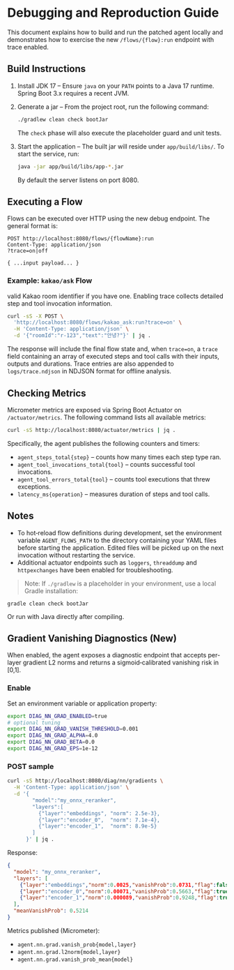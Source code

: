 # Debugging and Reproduction Guide

This document explains how to build and run the patched agent locally and
demonstrates how to exercise the new `/flows/{flow}:run` endpoint with trace
enabled.

## Build Instructions

1. Install JDK 17 – Ensure `java` on your `PATH` points to a Java 17
   runtime.  Spring Boot 3.x requires a recent JVM.

2. Generate a jar – From the project root, run the following command:

   ```sh
   ./gradlew clean check bootJar
   ```

   The `check` phase will also execute the placeholder guard and unit tests.

3. Start the application – The built jar will reside under
   `app/build/libs/`.  To start the service, run:

   ```sh
   java -jar app/build/libs/app-*.jar
   ```

   By default the server listens on port 8080.

## Executing a Flow

Flows can be executed over HTTP using the new debug endpoint.  The general
format is:

```
POST http://localhost:8080/flows/{flowName}:run
Content-Type: application/json
?trace=on|off

{ ...input payload... }
```

### Example: `kakao/ask` Flow

valid Kakao room identifier if you have one.  Enabling trace collects
detailed step and tool invocation information.

```sh
curl -sS -X POST \
  'http://localhost:8080/flows/kakao_ask:run?trace=on' \
  -H 'Content-Type: application/json' \
  -d '{"roomId":"r-123","text":"안녕?"}' | jq .
```

The response will include the final flow state and, when `trace=on`, a
`trace` field containing an array of executed steps and tool calls with
their inputs, outputs and durations.  Trace entries are also appended to
`logs/trace.ndjson` in NDJSON format for offline analysis.

## Checking Metrics

Micrometer metrics are exposed via Spring Boot Actuator on `/actuator/metrics`.
The following command lists all available metrics:

```sh
curl -sS http://localhost:8080/actuator/metrics | jq .
```

Specifically, the agent publishes the following counters and timers:

- `agent_steps_total{step}` – counts how many times each step type ran.
- `agent_tool_invocations_total{tool}` – counts successful tool invocations.
- `agent_tool_errors_total{tool}` – counts tool executions that threw exceptions.
- `latency_ms{operation}` – measures duration of steps and tool calls.

## Notes

- To hot‑reload flow definitions during development, set the environment
  variable `AGENT_FLOWS_PATH` to the directory containing your YAML files
  before starting the application.  Edited files will be picked up on the
  next invocation without restarting the service.
- Additional actuator endpoints such as `loggers`, `threaddump` and
  `httpexchanges` have been enabled for troubleshooting.

> Note: If `./gradlew` is a placeholder in your environment, use a local Gradle installation:

```
gradle clean check bootJar
```

Or run with Java directly after compiling.


## Gradient Vanishing Diagnostics (New)

When enabled, the agent exposes a diagnostic endpoint that accepts per-layer gradient L2 norms and returns a sigmoid‑calibrated vanishing risk in [0,1].

### Enable

Set an environment variable or application property:

```bash
export DIAG_NN_GRAD_ENABLED=true
# optional tuning
export DIAG_NN_GRAD_VANISH_THRESHOLD=0.001
export DIAG_NN_GRAD_ALPHA=4.0
export DIAG_NN_GRAD_BETA=0.0
export DIAG_NN_GRAD_EPS=1e-12
```

### POST sample

```bash
curl -sS http://localhost:8080/diag/nn/gradients \
  -H 'Content-Type: application/json' \
  -d '{
        "model":"my_onnx_reranker",
        "layers":[
          {"layer":"embeddings", "norm": 2.5e-3},
          {"layer":"encoder_0",  "norm": 7.1e-4},
          {"layer":"encoder_1",  "norm": 8.9e-5}
        ]
      }' | jq .
```

Response:

```json
{
  "model": "my_onnx_reranker",
  "layers": [
    {"layer":"embeddings","norm":0.0025,"vanishProb":0.0731,"flag":false},
    {"layer":"encoder_0","norm":0.00071,"vanishProb":0.5663,"flag":true},
    {"layer":"encoder_1","norm":0.000089,"vanishProb":0.9248,"flag":true}
  ],
  "meanVanishProb": 0.5214
}
```

Metrics published (Micrometer):
- `agent.nn.grad.vanish_prob{model,layer}`
- `agent.nn.grad.l2norm{model,layer}`
- `agent.nn.grad.vanish_prob_mean{model}`

